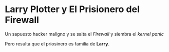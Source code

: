 # Larry Plotter y El Prisionero del Firewall

Un sapuesto hacker maligno y se salta el *Firewall* y siembra el *kernel panic*

Pero resulta que el priosinero es familia de **Larry**.